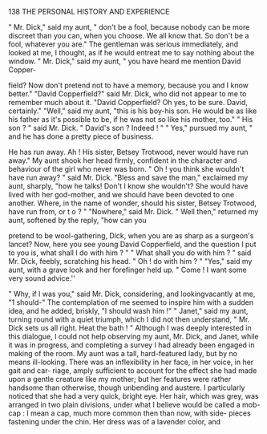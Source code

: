 138            THE PERSONAL HISTORY AND EXPERIENCE

   " Mr. Dick," said my aunt, " don't be a fool, because nobody can be
more discreet than you can, when you choose. We all know that. So
don't be a fool, whatever you are."
   The gentleman was serious immediately, and looked at me, I thought,
as if he would entreat me to say nothing about the window.
   " Mr. Dick," said my aunt, " you have heard me mention David Copper-

field? Now don't pretend not to have a memory, because you and I
know better."
   "David Copperfield?" said Mr. Dick, who did not appear to me to
remember much about it. "David Copperfield? Oh yes, to be sure.
David, certainly."
   "Well," said my aunt, "this is his boy-his son. He would be as
like his father as it's possible to be, if he was not so like his mother, too."
   " His son ? " said Mr. Dick.      " David's son ? Indeed ! "
   " Yes," pursued my aunt, " and he has done a pretty piece of business.

He has run away. Ah ! His sister, Betsey Trotwood, never would have
run away." My aunt shook her head firmly, confident in the character
and behaviour of the girl who never was born.
   " Oh ! you think she wouldn't have run away? " said Mr. Dick.
   "Bless and save the man," exclaimed my aunt, sharply, "how he
talks! Don't I know she wouldn't? She would have lived with her
god-mother, and we should have been devoted to one another. Where,
in the name of wonder, should his sister, Betsey Trotwood, have run from,
or t o ? "
   "Nowhere," said Mr. Dick.
   " Well then," returned my aunt, softened by the reply, "how can you

pretend to be wool-gathering, Dick, when you are as sharp as a surgeon's
lancet? Now, here you see young David Copperfield, and the question I
put to you is, what shall I do with him ? "
   " What shall you do with him ? " said Mr. Dick, feebly, scratching his
head. " Oh ! do with him ? "
   "Yes," said my aunt, with a grave look and her forefinger held up.
" Come ! I want some very sound advice.''

   " Why, if I was you," said Mr. Dick, considering, and lookingvacantly
at me, "1 should-"        The contemplation of me seemed to inspire him
with a sudden idea, and he added, briskly, "I should wash him !"
   " Janet," said my aunt, turning round with a quiet triumph, which I
did not then understand, " Mr. Dick sets us all right. Heat the bath ! "
   Although I was deeply interested in this dialogue, I could not help
observing my aunt, Mr. Dick, and Janet, while it was in progress, and
completing a survey I had already been engaged in making of the room.
   My aunt was a tall, hard-featured lady, but by no means ill-looking.
There was an inflexibility in her face, in her voice, in her gait and car-
riage, amply sufficient to account for the effect she had made upon a
gentle creature like my mother; but her features were rather handsome
than otherwise, though unbending and austere. I particularly noticed
that she had a very quick, bright eye. Her hair, which was grey, was
arranged in two plain divisions, under what I believe would be called a
mob-cap : I mean a cap, much more common then than now, with side-
pieces fastening under the chin. Her dress was of a lavender color, and

